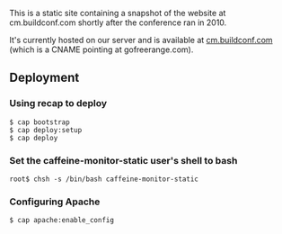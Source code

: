 This is a static site containing a snapshot of the website at cm.buildconf.com shortly after the conference ran in 2010.

It's currently hosted on our server and is available at [cm.buildconf.com][] (which is a CNAME pointing at gofreerange.com).

## Deployment

### Using recap to deploy

    $ cap bootstrap
    $ cap deploy:setup
    $ cap deploy

### Set the caffeine-monitor-static user's shell to bash

    root$ chsh -s /bin/bash caffeine-monitor-static

### Configuring Apache

    $ cap apache:enable_config

[cm.buildconf.com]: http://cm.buildconf.com
